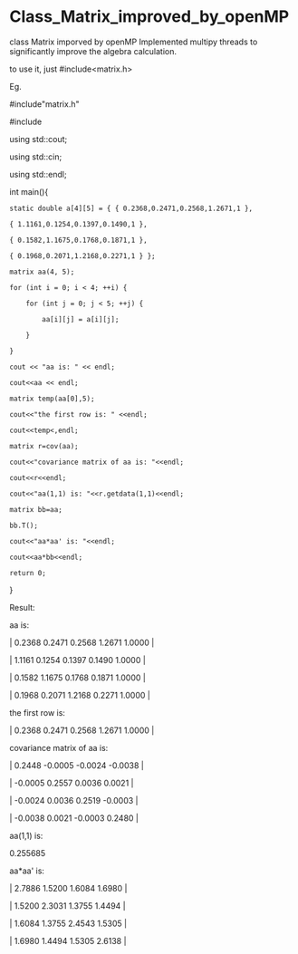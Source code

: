 # Class_Matrix_improved_by_openMP
class Matrix imporved by openMP
Implemented multipy threads to  significantly improve the algebra calculation.

to use it, just #include<matrix.h>

Eg.

#include"matrix.h"

#include<iostream>

using std::cout;

using std::cin;

using std::endl;

int main(){

	static double a[4][5] = { { 0.2368,0.2471,0.2568,1.2671,1 },
	
	{ 1.1161,0.1254,0.1397,0.1490,1 },
	
	{ 0.1582,1.1675,0.1768,0.1871,1 },
	
	{ 0.1968,0.2071,1.2168,0.2271,1 } };
	
	matrix aa(4, 5);
	
	for (int i = 0; i < 4; ++i) {
	
		for (int j = 0; j < 5; ++j) {
		
			aa[i][j] = a[i][j];
			
		}
		
	}
	
	cout << "aa is: " << endl;
	
	cout<<aa << endl;
	
	matrix temp(aa[0],5);
		
	cout<<"the first row is: " <<endl;
	
	cout<<temp<,endl;
	
	matrix r=cov(aa);
	
	cout<<"covariance matrix of aa is: "<<endl;
	
	cout<<r<<endl;
	
	cout<<"aa(1,1) is: "<<r.getdata(1,1)<<endl;
	
	matrix bb=aa;
	
	bb.T();
	
	cout<<"aa*aa' is: "<<endl;
	
	cout<<aa*bb<<endl;
	
	return 0;

}

Result:

aa is: 

|     0.2368     0.2471     0.2568     1.2671     1.0000 |

|     1.1161     0.1254     0.1397     0.1490     1.0000 |

|     0.1582     1.1675     0.1768     0.1871     1.0000 |

|     0.1968     0.2071     1.2168     0.2271     1.0000 |




the first row is:


 |     0.2368     0.2471     0.2568     1.2671     1.0000 |




covariance matrix of aa is: 


|     0.2448    -0.0005    -0.0024    -0.0038 |

|    -0.0005     0.2557     0.0036     0.0021 |

|    -0.0024     0.0036     0.2519    -0.0003 |

|    -0.0038     0.0021    -0.0003     0.2480 |


aa(1,1) is: 

0.255685

aa*aa' is: 


|     2.7886     1.5200     1.6084     1.6980 |

|     1.5200     2.3031     1.3755     1.4494 |

|     1.6084     1.3755     2.4543     1.5305 |

|     1.6980     1.4494     1.5305     2.6138 |


